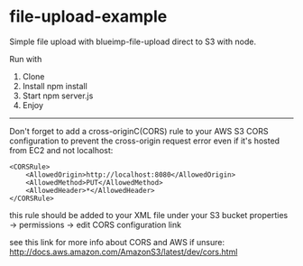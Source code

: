 # file-upload-example

Simple file upload with blueimp-file-upload direct to S3 with node.


Run with
1. Clone
2. Install
npm install
3. Start
npm server.js
4. Enjoy

-----------------------------------

Don't forget to add a cross-originC(CORS) rule to your AWS S3 CORS configuration to prevent the cross-origin request error even if it's hosted from EC2 and not localhost:

    <CORSRule>
        <AllowedOrigin>http://localhost:8080</AllowedOrigin>
        <AllowedMethod>PUT</AllowedMethod>
        <AllowedHeader>*</AllowedHeader>
    </CORSRule>

this rule should be added to your XML file under your S3 bucket properties -> permissions -> edit CORS configuration link

see this link for more info about CORS and AWS if unsure: http://docs.aws.amazon.com/AmazonS3/latest/dev/cors.html
